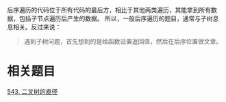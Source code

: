 后序遍历的代码位于所有代码的最后方，相比于其他两类遍历，其能拿到所有数据，包括子节点遍历后产生的数据。
所以，一般后序遍历的题目，通常与子树息息相关。反过来说：

> 遇到子树问题，首先想到的是给函数设置返回值，然后在后序位置做文章。

# 相关题目

[543. 二叉树的直径](543.%20二叉树的直径.md)
